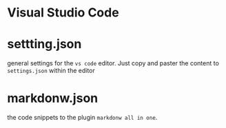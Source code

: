 Visual Studio Code
===

# settting.json
general settings for the `vs code` editor. Just copy and paster the content to `settings.json` within the editor

# markdonw.json
the code snippets to the plugin `markdonw all in one`.